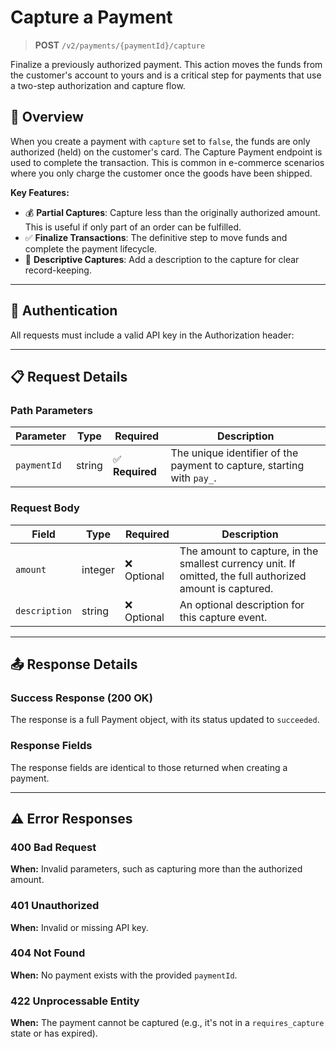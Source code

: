 # Capture a Payment

> **POST** `/v2/payments/{paymentId}/capture`

Finalize a previously authorized payment. This action moves the funds from the customer's account to yours and is a critical step for payments that use a two-step authorization and capture flow.

## 🎯 Overview

When you create a payment with `capture` set to `false`, the funds are only authorized (held) on the customer's card. The Capture Payment endpoint is used to complete the transaction. This is common in e-commerce scenarios where you only charge the customer once the goods have been shipped.

**Key Features:**
- 💰 **Partial Captures**: Capture less than the originally authorized amount. This is useful if only part of an order can be fulfilled.
- ✅ **Finalize Transactions**: The definitive step to move funds and complete the payment lifecycle.
- 📝 **Descriptive Captures**: Add a description to the capture for clear record-keeping.

---

## 🔐 Authentication

All requests must include a valid API key in the Authorization header:

---

## 📋 Request Details

### Path Parameters

| Parameter | Type | Required | Description |
|---|---|---|---|
| `paymentId` | string | ✅ **Required** | The unique identifier of the payment to capture, starting with `pay_`. |

### Request Body

| Field | Type | Required | Description |
|---|---|---|---|
| `amount` | integer | ❌ Optional | The amount to capture, in the smallest currency unit. If omitted, the full authorized amount is captured. |
| `description` | string | ❌ Optional | An optional description for this capture event. |

---

## 📤 Response Details

### Success Response (200 OK)
The response is a full Payment object, with its status updated to `succeeded`.

### Response Fields
The response fields are identical to those returned when creating a payment.

---

## ⚠️ Error Responses

### 400 Bad Request
**When:** Invalid parameters, such as capturing more than the authorized amount.

### 401 Unauthorized
**When:** Invalid or missing API key.

### 404 Not Found
**When:** No payment exists with the provided `paymentId`.

### 422 Unprocessable Entity
**When:** The payment cannot be captured (e.g., it's not in a `requires_capture` state or has expired).